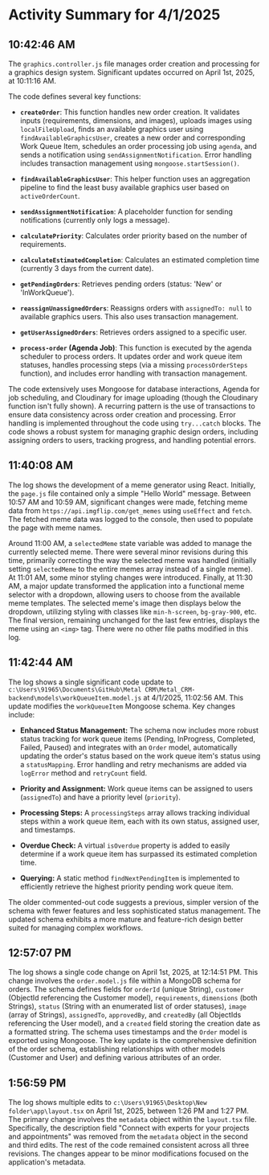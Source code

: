 # Activity Summary for 4/1/2025

## 10:42:46 AM
The `graphics.controller.js` file manages order creation and processing for a graphics design system.  Significant updates occurred on April 1st, 2025, at 10:11:16 AM.

The code defines several key functions:

* **`createOrder`**: This function handles new order creation. It validates inputs (requirements, dimensions, and images), uploads images using `localFileUpload`, finds an available graphics user using `findAvailableGraphicsUser`, creates a new order and corresponding Work Queue Item, schedules an order processing job using `agenda`, and sends a notification using `sendAssignmentNotification`.  Error handling includes transaction management using `mongoose.startSession()`.

* **`findAvailableGraphicsUser`**: This helper function uses an aggregation pipeline to find the least busy available graphics user based on `activeOrderCount`.

* **`sendAssignmentNotification`**: A placeholder function for sending notifications (currently only logs a message).

* **`calculatePriority`**: Calculates order priority based on the number of requirements.

* **`calculateEstimatedCompletion`**: Calculates an estimated completion time (currently 3 days from the current date).

* **`getPendingOrders`**: Retrieves pending orders (status: 'New' or 'InWorkQueue').

* **`reassignUnassignedOrders`**: Reassigns orders with `assignedTo: null` to available graphics users.  This also uses transaction management.

* **`getUserAssignedOrders`**: Retrieves orders assigned to a specific user.

* **`process-order` (Agenda Job)**: This function is executed by the agenda scheduler to process orders. It updates order and work queue item statuses, handles processing steps (via a missing `processOrderSteps` function), and includes error handling with transaction management.


The code extensively uses Mongoose for database interactions, Agenda for job scheduling, and Cloudinary for image uploading (though the Cloudinary function isn't fully shown).  A recurring pattern is the use of transactions to ensure data consistency across order creation and processing.  Error handling is implemented throughout the code using `try...catch` blocks.  The code shows a robust system for managing graphic design orders, including assigning orders to users, tracking progress, and handling potential errors.


## 11:40:08 AM
The log shows the development of a meme generator using React.  Initially, the `page.js` file contained only a simple "Hello World" message. Between 10:57 AM and 10:59 AM, significant changes were made, fetching meme data from `https://api.imgflip.com/get_memes` using `useEffect` and `fetch`.  The fetched meme data was logged to the console, then used to populate the page with meme names.

Around 11:00 AM, a `selectedMeme` state variable was added to manage the currently selected meme. There were several minor revisions during this time, primarily correcting the way the selected meme was handled (initially setting `selectedMeme` to the entire memes array instead of a single meme).  At 11:01 AM, some minor styling changes were introduced. Finally, at 11:30 AM, a major update transformed the application into a functional meme selector with a dropdown, allowing users to choose from the available meme templates. The selected meme's image then displays below the dropdown, utilizing styling with classes like `min-h-screen`, `bg-gray-900`, etc.  The final version, remaining unchanged for the last few entries, displays the meme using an `<img>` tag. There were no other file paths modified in this log.


## 11:42:44 AM
The log shows a single significant code update to `c:\Users\91965\Documents\GitHub\Metal CRM\Metal_CRM-backend\models\workQueueItem.model.js` at 4/1/2025, 11:02:56 AM.  This update modifies the `workQueueItem` Mongoose schema.  Key changes include:

* **Enhanced Status Management:** The schema now includes more robust status tracking for work queue items (Pending, InProgress, Completed, Failed, Paused) and integrates with an `Order` model, automatically updating the order's status based on the work queue item's status using a `statusMapping`.  Error handling and retry mechanisms are added via `logError` method and `retryCount` field.

* **Priority and Assignment:**  Work queue items can be assigned to users (`assignedTo`) and have a priority level (`priority`).

* **Processing Steps:**  A `processingSteps` array allows tracking individual steps within a work queue item, each with its own status, assigned user, and timestamps.

* **Overdue Check:** A virtual `isOverdue` property is added to easily determine if a work queue item has surpassed its estimated completion time.

* **Querying:** A static method `findNextPendingItem` is implemented to efficiently retrieve the highest priority pending work queue item.

The older commented-out code suggests a previous, simpler version of the schema with fewer features and less sophisticated status management.  The updated schema exhibits a more mature and feature-rich design better suited for managing complex workflows.


## 12:57:07 PM
The log shows a single code change on April 1st, 2025, at 12:14:51 PM.  This change involves the `order.model.js` file within a MongoDB schema for orders.  The schema defines fields for `orderId` (unique String), `customer` (ObjectId referencing the Customer model), `requirements`, `dimensions` (both Strings), `status` (String with an enumerated list of order statuses), `image` (array of Strings), `assignedTo`, `approvedBy`, and `createdBy` (all ObjectIds referencing the User model), and a `created` field storing the creation date as a formatted string.  The schema uses timestamps and the `Order` model is exported using Mongoose.  The key update is the comprehensive definition of the order schema, establishing relationships with other models (Customer and User) and defining various attributes of an order.


## 1:56:59 PM
The log shows multiple edits to `c:\Users\91965\Desktop\New folder\app\layout.tsx` on April 1st, 2025, between 1:26 PM and 1:27 PM.  The primary change involves the `metadata` object within the `layout.tsx` file. Specifically, the description field "Connect with experts for your projects and appointments" was removed from the `metadata` object in the second and third edits.  The rest of the code remained consistent across all three revisions.  The changes appear to be minor modifications focused on the application's metadata.
